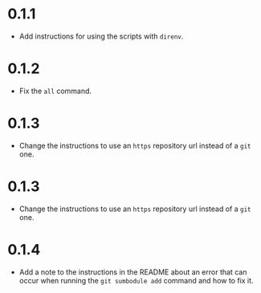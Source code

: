 # 0.1.1
- Add instructions for using the scripts with `direnv`.

# 0.1.2
- Fix the `all` command.

# 0.1.3
- Change the instructions to use an `https` repository url instead of a `git` one.

# 0.1.3
- Change the instructions to use an `https` repository url instead of a `git` one.

# 0.1.4
- Add a note to the instructions in the README about an error that can occur when running the
`git sumbodule add` command and how to fix it.
